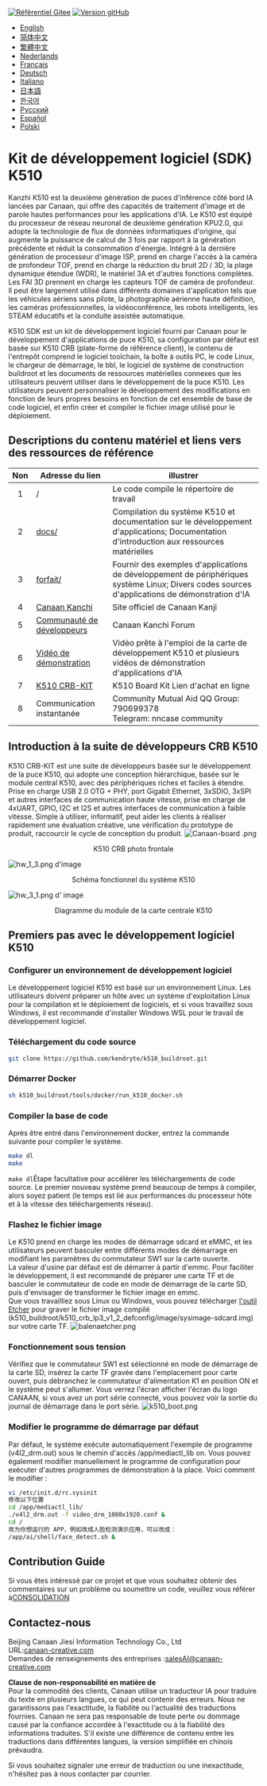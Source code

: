 [![Référentiel Gitee](https://img.shields.io/badge/gitee-repository-blue?logo=gitee&style=plastic)](https://gitee.com/kendryte/k510_buildroot)
 [![Version gitHub](https://img.shields.io/github/v/release/kendryte/k510_buildroot?color=brightgreen&display_name=tag&logo=github&style=plastic)](https://github.com/kendryte/k510_buildroot/releases)

* [English](README.md)
* [简体中文](README.zh-Hans.md)
* [繁體中文](README.zh-Hant.md)
* [Nederlands](README.nl.md)
* [Français](README.fr.md)
* [Deutsch](README.de.md)
* [Italiano](README.it.md)
* [日本語](README.ja.md)
* [한국어](README.ko.md)
* [Русский](README.ru.md)
* [Español](README.es.md)
* [Polski](README.pl.md)

# Kit de développement logiciel (SDK) K510

Kanzhi K510 est la deuxième génération de puces d'inférence côté bord IA lancées par Canaan, qui offre des capacités de traitement d'image et de parole hautes performances pour les applications d'IA. Le K510 est équipé du processeur de réseau neuronal de deuxième génération KPU2.0, qui adopte la technologie de flux de données informatiques d'origine, qui augmente la puissance de calcul de 3 fois par rapport à la génération précédente et réduit la consommation d'énergie. Intégré à la dernière génération de processeur d'image ISP, prend en charge l'accès à la caméra de profondeur TOF, prend en charge la réduction du bruit 2D / 3D, la plage dynamique étendue (WDR), le matériel 3A et d'autres fonctions complètes. Les FAI 3D prennent en charge les capteurs TOF de caméra de profondeur. Il peut être largement utilisé dans différents domaines d'application tels que les véhicules aériens sans pilote, la photographie aérienne haute définition, les caméras professionnelles, la vidéoconférence, les robots intelligents, les STEAM éducatifs et la conduite assistée automatique.

K510 SDK est un kit de développement logiciel fourni par Canaan pour le développement d'applications de puce K510, sa configuration par défaut est basée sur K510 CRB (plate-forme de référence client), le contenu de l'entrepôt comprend le logiciel toolchain, la boîte à outils PC, le code Linux, le chargeur de démarrage, le bbl, le logiciel de système de construction buildroot et les documents de ressources matérielles connexes que les utilisateurs peuvent utiliser dans le développement de la puce K510. Les utilisateurs peuvent personnaliser le développement des modifications en fonction de leurs propres besoins en fonction de cet ensemble de base de code logiciel, et enfin créer et compiler le fichier image utilisé pour le déploiement.

## Descriptions du contenu matériel et liens vers des ressources de référence

| Non | Adresse du lien | illustrer  |
| :----: | ---- |  ------------------------------------------------------------ |
|1| / | Le code compile le répertoire de travail |
|2|[docs/](https://github.com/kendryte/k510_docs)| Compilation du système K510 et documentation sur le développement d'applications; Documentation d'introduction aux ressources matérielles
|3|[forfait/](/package/)| Fournir des exemples d'applications de développement de périphériques système Linux; Divers codes sources d'applications de démonstration d'IA  |
|4|[Canaan Kanchi](https://canaan-creative.com/product/勘智k510)|Site officiel de Canaan Kanji|
|5|[Communauté de développeurs](https://canaan-creative.com/developer)|Canaan Kanchi Forum
|6|[Vidéo de démonstration](https://space.bilibili.com/677429436)|Vidéo prête à l'emploi de la carte de développement K510 et plusieurs vidéos de démonstration d'applications d'IA|
|7|[K510 CRB-KIT](https://item.taobao.com/item.htm?spm=a230r.1.14.1.22714815bDh5ei&id=673510674381&ns=1&abbucket=0&mt=)|K510 Board Kit Lien d'achat en ligne|
|8|Communication instantanée|  Community Mutual Aid QQ Group: 790699378</br>Telegram: nncase community |

## Introduction à la suite de développeurs CRB K510

K510 CRB-KIT est une suite de développeurs basée sur le développement de la puce K510, qui adopte une conception hiérarchique, basée sur le module central K510, avec des périphériques riches et faciles à étendre. Prise en charge USB 2.0 OTG + PHY, port Gigabit Ethernet, 3xSDIO, 3xSPI et autres interfaces de communication haute vitesse, prise en charge de 4xUART, GPIO, I2C et I2S et autres interfaces de communication à faible vitesse. Simple à utiliser, informatif, peut aider les clients à réaliser rapidement une évaluation créative, une vérification du prototype de produit, raccourcir le cycle de conception du produit.
![Canaan-board .png](https://github.com/kendryte/k510_docs/raw/v1.5/zh/images/hw_crb_v1_2/canaan-board.png)
<center>K510 CRB photo frontale </center>

![hw_1_3.png
](https://github.com/kendryte/k510_docs/raw/v1.5/zh/images/hw_crb_v1_2/image-hw_1_3.png) d'image <center>Schéma fonctionnel du système K510</center>  

![hw_3_1.png d'](https://github.com/kendryte/k510_docs/raw/v1.5/zh/images/hw_crb_v1_2/image-hw_3_1.png)
image <center>Diagramme du module de la carte centrale K510</center>  

## Premiers pas avec le développement logiciel K510

### Configurer un environnement de développement logiciel

Le développement logiciel K510 est basé sur un environnement Linux. Les utilisateurs doivent préparer un hôte avec un système d'exploitation Linux pour la compilation et le déploiement de logiciels, et si vous travaillez sous Windows, il est recommandé d'installer Windows WSL pour le travail de développement logiciel.

### Téléchargement du code source

```sh
git clone https://github.com/kendryte/k510_buildroot.git
```

### Démarrer Docker

```sh
sh k510_buildroot/tools/docker/run_k510_docker.sh
```

### Compiler la base de code

Après être entré dans l'environnement docker, entrez la commande suivante pour compiler le système.

```sh
make dl
make
```

`make dl`Étape facultative pour accélérer les téléchargements de code source.
Le premier nouveau système prend beaucoup de temps à compiler, alors soyez patient (le temps est lié aux performances du processeur hôte et à la vitesse des téléchargements réseau).

### Flashez le fichier image

Le K510 prend en charge les modes de démarrage sdcard et eMMC, et les utilisateurs peuvent basculer entre différents modes de démarrage en modifiant les paramètres du commutateur SW1 sur la carte ouverte.  
La valeur d'usine par défaut est de démarrer à partir d'emmc. Pour faciliter le développement, il est recommandé de préparer une carte TF et de basculer le commutateur de code en mode de démarrage de la carte SD, puis d'envisager de transformer le fichier image en emmc.  
Que vous travailliez sous Linux ou Windows, vous pouvez télécharger [l'outil Etcher](https://www.balena.io/etcher/) pour graver le fichier image compilé (k510_buildroot/k510_crb_lp3_v1_2_defconfig/image/sysimage-sdcard.img) sur votre carte TF.
![balenaetcher.png](https://github.com/kendryte/k510_docs/raw/v1.5/zh/images/quick_start/balenaetcher.png)

### Fonctionnement sous tension

Vérifiez que le commutateur SW1 est sélectionné en mode de démarrage de la carte SD, insérez la carte TF gravée dans l'emplacement pour carte ouvert, puis débranchez le commutateur d'alimentation K1 en position ON et le système peut s'allumer. Vous verrez l'écran afficher l'écran du logo CANAAN, si vous avez un port série connecté, vous pouvez voir la sortie du journal de démarrage dans le port série.
![k510_boot.png](https://github.com/kendryte/k510_docs/raw/v1.5/zh/images/quick_start/k510_boot.png)

### Modifier le programme de démarrage par défaut

Par défaut, le système exécute automatiquement l'exemple de programme (v4l2_drm.out) sous le chemin d'accès /app/mediactl_lib on. Vous pouvez également modifier manuellement le programme de configuration pour exécuter d'autres programmes de démonstration à la place. Voici comment le modifier :

```sh
vi /etc/init.d/rc.sysinit
修改以下位置
cd /app/mediactl_lib/
./v4l2_drm.out -f video_drm_1080x1920.conf &
cd /
改为你想运行的 APP，例如改成人脸检测演示应用，可以改成：
/app/ai/shell/face_detect.sh &
```

## Contribution Guide

Si vous êtes intéressé par ce projet et que vous souhaitez obtenir des commentaires sur un problème ou soumettre un code, veuillez vous référer à[CONSOLIDATION](.github/CONTRIBUTING.md)

## Contactez-nous

Beijing Canaan Jiesi Information Technology Co., Ltd  
URL:[canaan-creative.com](https://canaan-creative.com)  
Demandes de renseignements des entreprises :[salesAI@canaan-creative.com](mailto:salesAI@canaan-creative.com)

**Clause de non-responsabilité en matière de**  
Pour la commodité des clients, Canaan utilise un traducteur IA pour traduire du texte en plusieurs langues, ce qui peut contenir des erreurs. Nous ne garantissons pas l'exactitude, la fiabilité ou l'actualité des traductions fournies. Canaan ne sera pas responsable de toute perte ou dommage causé par la confiance accordée à l'exactitude ou à la fiabilité des informations traduites. S'il existe une différence de contenu entre les traductions dans différentes langues, la version simplifiée en chinois prévaudra.

Si vous souhaitez signaler une erreur de traduction ou une inexactitude, n'hésitez pas à nous contacter par courrier.
